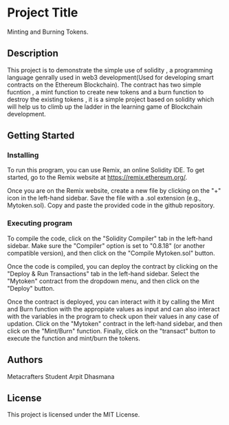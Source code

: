 # Project Title

Minting and Burning Tokens.

## Description

This project is to demonstrate the simple use of solidity , a programming language genrally used in web3 development(Used for developing smart contracts on the Ethereum Blockchain). The contract has two simple fucntion , a mint function to create new tokens and a burn function to destroy the existing tokens , it is a simple project based on solidity which will help us to climb up the ladder in the learning game of Blockchain development.

## Getting Started

### Installing
To run this program, you can use Remix, an online Solidity IDE. To get started, go to the Remix website at https://remix.ethereum.org/.

Once you are on the Remix website, create a new file by clicking on the "+" icon in the left-hand sidebar. Save the file with a .sol extension (e.g., Mytoken.sol). Copy and paste the provided code in the github repository.

### Executing program
To compile the code, click on the "Solidity Compiler" tab in the left-hand sidebar. Make sure the "Compiler" option is set to "0.8.18" (or another compatible version), and then click on the "Compile Mytoken.sol" button.

Once the code is compiled, you can deploy the contract by clicking on the "Deploy & Run Transactions" tab in the left-hand sidebar. Select the "Mytoken" contract from the dropdown menu, and then click on the "Deploy" button.

Once the contract is deployed, you can interact with it by calling the Mint and Burn function with the appropiate values as input and can also interact with the variables in the program to check upon their values in any case of updation. Click on the "Mytoken" contract in the left-hand sidebar, and then click on the "Mint/Burn" function. Finally, click on the "transact" button to execute the function and mint/burn the tokens.

## Authors

Metacrafters Student Arpit Dhasmana


## License

This project is licensed under the MIT License.
